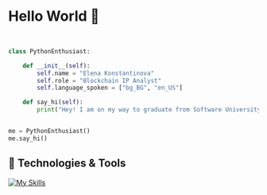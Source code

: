 # Hello World 👋

```python


class PythonEnthusiast:

    def __init__(self):
        self.name = "Elena Konstantinova"
        self.role = "Blockchain IP Analyst"
        self.language_spoken = ["bg_BG", "en_US"]

    def say_hi(self):
        print("Hey! I am on my way to graduate from Software University as a Full Stack Developer with Python.")


me = PythonEnthusiast()
me.say_hi()
```


## 🔧 Technologies & Tools

[![My Skills](https://skillicons.dev/icons?i=py,django,html,css,docker,github,git,gitlab,java,mongodb,postgres,regex)](https://skillicons.dev)
